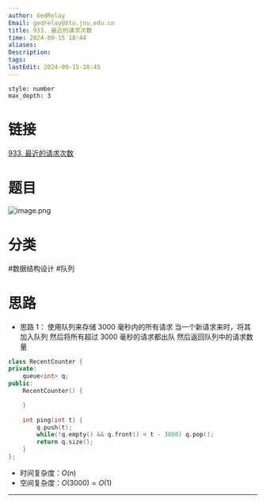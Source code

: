 ```yaml
---
author: GedRelay
Email: gedrelay@stu.jnu.edu.cn
title: 933. 最近的请求次数
time: 2024-09-15 18:44
aliases: 
Description: 
tags: 
lastEdit: 2024-09-15-18:45
---
```


```toc
style: number
max_depth: 3
```

# 链接
[933. 最近的请求次数](https://leetcode.cn/problems/number-of-recent-calls/) 

# 题目
![image.png](https://ged-pic-bed.oss-cn-guangzhou.aliyuncs.com/img/202409151844504.png)


# 分类
#数据结构设计 #队列 

# 思路
- 思路 1：
使用队列来存储 $3000$ 毫秒内的所有请求 
当一个新请求来时，将其加入队列
然后将所有超过 $3000$ 毫秒的请求都出队 
然后返回队列中的请求数量


```cpp
class RecentCounter {
private:
    queue<int> q;
public:
    RecentCounter() {

    }
    
    int ping(int t) {
        q.push(t);
        while(!q.empty() && q.front() < t - 3000) q.pop();
        return q.size();
    }
};
```


- 时间复杂度：${O\left( n \right)  }$ 
- 空间复杂度：${O\left( 3000 \right) =O\left( 1 \right)  }$ 


---

